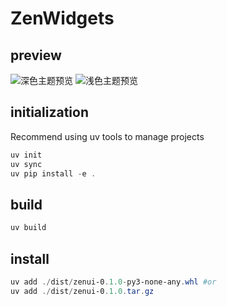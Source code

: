 # ZenWidgets

## preview

![深色主题预览](https://cdn.jsdelivr.net/gh/ichinoseyuu/Image/202508100210398.png)
![浅色主题预览](https://cdn.jsdelivr.net/gh/ichinoseyuu/Image/202508100210401.png)

## initialization

Recommend using uv tools to manage projects

```powershell
uv init
uv sync
uv pip install -e .
```

## build

```powershell
uv build
```

## install

```powershell
uv add ./dist/zenui-0.1.0-py3-none-any.whl #or
uv add ./dist/zenui-0.1.0.tar.gz
```
